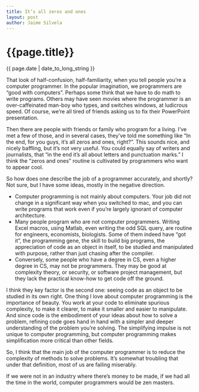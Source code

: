 ```yaml
---
title: It’s all zeros and ones
layout: post
author: Jaime Silvela
---
```

<h1>{{page.title}}</h1>
<p>{{ page.date | date_to_long_string }}</p>

That look of half-confusion, half-familiarity, when you tell people you’re a computer programmer. In the popular imagination, we programmers are “good with computers”. Perhaps some think that we have to do math to write programs. Others may have seen movies where the programmer is an over-caffeinated man-boy who types, and switches windows, at ludicrous speed. Of course, we’re all tired of friends asking us to fix their PowerPoint presentation.

Then there are people with friends or family who program for a living. I’ve met a few of those, and in several cases, they’ve told me something like “In the end, for you guys, it’s all zeros and ones, right?”.
This sounds nice, and nicely baffling, but it’s not very useful. You could equally say of writers and journalists, that “in the end it’s all about letters and punctuation marks.”
I think the “zeros and ones” routine is cultivated by programmers who want to appear cool.

So how does one describe the job of a programmer accurately, and shortly?
Not sure, but I have some ideas, mostly in the negative direction.

* Computer programming is not mainly about computers. Your job did not change in a significant way when you switched to mac, and you can write programs that work even if you’re largely ignorant of computer architecture.
* Many people program who are not computer programmers. Writing Excel macros, using Matlab, even writing the odd SQL query, are routine for engineers, economists, biologists. Some of them indeed have “got it”, the programming gene, the skill to build big programs, the appreciation of code as an object in itself, to be studied and manipulated with purpose, rather than just chasing after the compiler.
* Conversely, some people who have a degree in CS, even a higher degree in CS, may not be programmers. They may be good at complexity theory, or security, or software project management, but they lack the practical know-how to get code off the ground.

I think they key factor is the second one: seeing code as an object to be studied in its own right. One thing I love about computer programming is the importance of beauty. You work at your code to eliminate spurious complexity, to make it clearer, to make it smaller and easier to manipulate. And since code is the embodiment of your ideas about how to solve a problem, refining code goes hand in hand with a simpler and deeper understanding of the problem you’re solving. The simplifying impulse is not unique to computer programming, but computer programming makes simplification more critical than other fields.

So, I think that the main job of the computer programmer is to reduce the complexity of methods to solve problems. It’s somewhat troubling that under that definition, most of us are failing miserably.

If we were not in an industry where there’s money to be made, if we had all the time in the world, computer programmers would be zen masters.